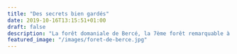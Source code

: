```yaml
---
title: "Des secrets bien gardés"
date: 2019-10-16T13:15:51+01:00
draft: false
description: "La forêt domaniale de Bercé, la 7ème forêt remarquable à obtenir le label Forêt d’Exception®"
featured_image: "/images/foret-de-berce.jpg"
--- 
```

